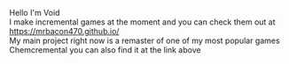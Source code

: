 Hello I'm Void<br>
I make incremental games at the moment and you can check them out at https://mrbacon470.github.io/<br>
My main project right now is a remaster of one of my most popular games Chemcremental you can also find it at the link above

<!--
**MrBacon470/MrBacon470** is a ✨ _special_ ✨ repository because its `README.md` (this file) appears on your GitHub profile.

Here are some ideas to get you started:

- 🔭 I’m currently working on ...
- 🌱 I’m currently learning ...
- 👯 I’m looking to collaborate on ...
- 🤔 I’m looking for help with ...
- 💬 Ask me about ...
- 📫 How to reach me: ...
- 😄 Pronouns: ...
- ⚡ Fun fact: ...
-->
